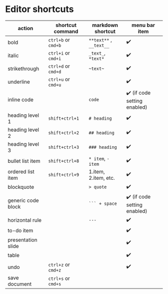 # Editor shortcuts

| action             | shortcut command    | markdown shortcut                              | menu bar item                |
| ------------------ | ------------------- | ---------------------------------------------- | ---------------------------- |
| bold               | `ctrl+b` or `cmd+b` | `**text**` , `__text__`                        | ✔️                           |
| italic             | `ctrl+i` or `cmd+i` | `_text_`, `*text*`                             | ✔️                           |
| strikethrough      | `ctrl+d` or `cmd+d` | `~text~`                                       | ✔️                           |
| underline          | `ctrl+u` or `cmd+u` |                                                | ✔️                           |
| inline code        |                     | `code`                                         | ✔️ (if code setting enabled) |
| heading level 1    | `shift+ctrl+1`      | `# heading`                                    | ✔️                           |
| heading level 2    | `shift+ctrl+2`      | `## heading`                                   | ✔️                           |
| heading level 3    | `shift+ctrl+3`      | `### heading`                                  | ✔️                           |
| bullet list item   | `shift+ctrl+8`      | `* item`, `- item`                             | ✔️                           |
| ordered list item  | `shift+ctrl+9`      | 1.item, 2.item, etc.                           | ✔️                           |
| blockquote         |                     | `> quote`                                      | ✔️                           |
| generic code block |                     | ` ``` + space ` | ✔️ (if code setting enabled) |
| horizontal rule    |                     | `---`                                          | ✔️                           |
| to-do item         |                     |                                                | ✔️                           |
| presentation slide |                     |                                                | ✔️                           |
| table              |                     |                                                | ✔️                           |
| undo               | `ctrl+z` or `cmd+z` |                                                | ✔️                           |
| save document      | `ctrl+s` or `cmd+s` |                                                |                              |
